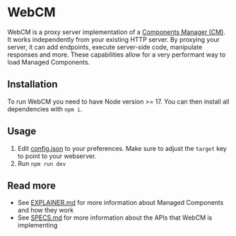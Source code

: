 # WebCM

WebCM is a proxy server implementation of a [Components Manager (CM)](EXPLAINER.md). It works independently from your existing HTTP server. By proxying your server, it can add endpoints, execute server-side code, manipulate responses and more. These capabilities allow for a very performant way to load Managed Components.

## Installation

To run WebCM you need to have Node version >= 17. You can then install all dependencies with `npm i`.

## Usage

1. Edit [config.json](config.json) to your preferences. Make sure to adjust the `target` key to point to your webserver.
1. Run `npm run dev`

## Read more

- See [EXPLAINER.md](EXPLAINER.md) for more information about Managed Components and how they work
- See [SPECS.md](SPECS.md) for more information about the APIs that WebCM is implementing
